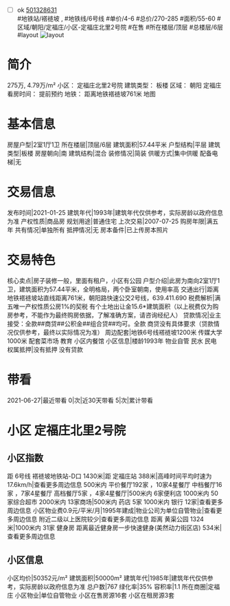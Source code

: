 - [ ] ok [501328631](https://bj.5i5j.com/ershoufang/501328631.html)  
 #地铁站/褡裢坡 ,  #地铁线/6号线
#单价/4-6 #总价/270-285 #面积/55-60   #区域/朝阳/定福庄/小区-定福庄北里2号院 #在售 #所在楼层/顶层 #总楼层/6层 #layout 
![layout](http://image2a.5i5j.com/bdir/layout/163984.jpg_P5.jpg) 
# 简介 
 275万,  4.79万/m² 
小区： 定福庄北里2号院
建筑类型： 板楼
区域： 朝阳 定福庄
看房时间： 提前预约
地铁： 距离地铁褡裢坡761米 地图
# 基本信息 
 房屋户型|2室1厅1卫
所在楼层|顶层/6层
建筑面积|57.44平米
户型结构|平层
建筑类型|板楼
房屋朝向|南
建筑结构|混合
装修情况|简装
供暖方式|集中供暖
配备电梯|无
# 交易信息 
 发布时间|2021-01-25
建筑年代|1993年|建筑年代仅供参考，实际房龄以政府信息为准
产权性质|商品房
规划用途|普通住宅
上次交易|2007-07-25
购房年限|满五年
共有情况|单独所有
抵押情况|无
房本备件|已上传房本照片
# 交易特色 
 核心卖点|房子装修一般，里面有租户，小区有公园
户型介绍|此房为南向2室1厅1卫，建筑面积为57.44平米，全明格局，两个卧室朝南，使用率高
交通出行|距离地铁褡裢坡站直线距离761米，朝阳路快速公交2号线，639.411.690
税费解析|满五唯一产权性质公房1%的契税   有个土地出让金15.6*建筑面积（以上税费仅为购房参考，不能作为最终购房依据，了解准确方案，请咨询经纪人）
贷款情况|业主接受：全款##商贷##公积金##组合贷##均可。全款 商贷没有具体要求（贷款情况仅供参考，最终以实际情况为准）
周边配套|地铁6号线褡裢坡1200米  传媒大学1000米  配套菜市场 教育  小区内餐馆
小区信息|楼龄1993年 物业自管 民水 民电
权属抵押|没有抵押  没有贷款
# 带看 
 2021-06-27|最近带看	 0|次|近30天带看	 5|次|累计带看
# 小区 定福庄北里2号院
## 小区指数 
 距 6号线 褡裢坡地铁站-D口 1430米|距 定福庄站 388米|高峰时间平均时速为17.6km/h|查看更多周边信息
500米内 平价餐厅192家 ，10家4星餐厅
中档餐厅16家 ，7家4星餐厅
高档餐厅5家 ，4家4星餐厅|500米内 6家便利店
1000米内 50家综合超市
2000米内 13家商场|500米内 药店 5家
1000米内 银行 12家|查看更多周边信息
小区物业费0.9元/平米/月|1995年建成|物业公司为单位自管物业|查看更多周边信息
附近二级以上医院较少|查看更多周边信息
距离 黄渠公园 1324米|1000米内 31家 健身房
距离最近健身房一步快速健身(美然动力街区店) 534米|查看更多周边信息
## 小区信息 
 小区均价|50352元/m²
建筑面积|50000m²
建筑年代|1985年|建筑年代仅供参考，实际房龄以政府信息为准
总户数|767
绿化率|35%
容积率|1.1
所在商圈|定福庄
小区物业|单位自管物业
小区在售房源16套
小区在租房源3套
